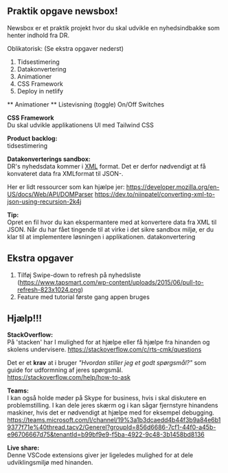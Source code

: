 ## Praktik opgave newsbox!

Newsbox er et praktik projekt hvor du skal udvikle en nyhedsindbakke som henter indhold fra DR.

Oblikatorisk: (Se ekstra opgaver nederst)
1. Tidsestimering
2. Datakonvertering
3. Animationer
4. CSS Framework
5. Deploy in netlify


** Animationer **
Listevisning (toggle)
On/Off Switches 


**CSS Framework** <br>
Du skal udvikle applikationens UI med Tailwind CSS

**Product backlog:** <br>
tidsestimering

**Datakonverterings sandbox:** <br>
DR's nyhedsdata kommer i [XML](https://developer.mozilla.org/en-US/docs/Glossary/XML) format. Det er derfor nødvendigt at få konvateret data fra XMLformat til JSON-.

Her er lidt ressourcer som kan hjælpe jer:
https://developer.mozilla.org/en-US/docs/Web/API/DOMParser
https://dev.to/niinpatel/converting-xml-to-json-using-recursion-2k4j

**Tip:**<br>
Opret en fil hvor du kan ekspermantere med at konvertere data fra XML til JSON. Når du har fået tingende til at virke i det sikre sandbox miljø, er du klar til at implementere løsningen i applikationen.
datakonvertering

## Ekstra opgaver
1. Tilføj Swipe-down to refresh på nyhedsliste 
    (https://www.tapsmart.com/wp-content/uploads/2015/06/pull-to-refresh-823x1024.png)
2. Feature med tutorial første gang appen bruges


## Hjælp!!!
**StackOverflow:**<br>
På 'stacken' har I mulighed for at hjælpe eller få hjælpe fra hinanden og skolens undervisere.
https://stackoverflow.com/c/rts-cmk/questions

Det er et **krav** at i bruger *"Hvordan stiller jeg et godt spørgsmål?"* som guide for udformning af jeres spørgsmål.
https://stackoverflow.com/help/how-to-ask

**Teams:**<br>
I kan også holde møder på Skype for business, hvis i skal diskutere en problemstilling. I kan dele jeres skærm og i kan sågar fjernstyre hinandens maskiner, hvis det er nødvendigt at hjælpe med for eksempel debugging.
https://teams.microsoft.com/l/channel/19%3a1b3dcaedd4b44f3b9a84e6b19377f71e%40thread.tacv2/Generel?groupId=856d6686-7cf1-44f0-a45b-e96706667d75&tenantId=b99bf9e9-f5ba-4922-9c48-3b1458bd8136

**Live share:**<br>
Denne VSCode extensions giver jer ligeledes mulighed for at dele udviklingsmiljø med hinanden.
